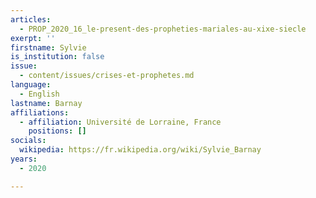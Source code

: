 ```yaml
---
articles:
  - PROP_2020_16_le-present-des-propheties-mariales-au-xixe-siecle
exerpt: ''
firstname: Sylvie
is_institution: false
issue:
  - content/issues/crises-et-prophetes.md
language:
  - English
lastname: Barnay
affiliations:
  - affiliation: Université de Lorraine, France
    positions: []
socials:
  wikipedia: https://fr.wikipedia.org/wiki/Sylvie_Barnay
years:
  - 2020

---
```

